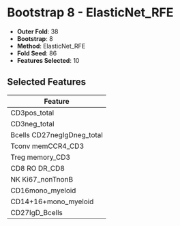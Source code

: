 # Bootstrap 8 - ElasticNet_RFE

- **Outer Fold**: 38
- **Bootstrap**: 8
- **Method**: ElasticNet_RFE
- **Fold Seed**: 86
- **Features Selected**: 10

## Selected Features

| Feature |
|---------|
| CD3pos_total |
| CD3neg_total |
| Bcells CD27negIgDneg_total |
| Tconv memCCR4_CD3 |
| Treg memory_CD3 |
| CD8 RO DR_CD8 |
| NK Ki67_nonTnonB |
| CD16mono_myeloid |
| CD14+16+mono_myeloid |
| CD27IgD_Bcells |
